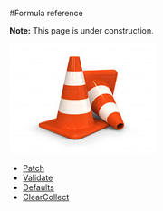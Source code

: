 <properties
   pageTitle="Build a formula in PowerApps"
   description="In PowerApps, you can use the operators and functions that this topic describes."
   services="na"
   documentationCenter="na"
   authors="merwanhade"
   manager=""
   editor=""
   tags=""/>
<tags
   ms.service="powerapps"
   ms.devlang="na"
   ms.topic="article"
   ms.tgt_pltfrm="na"
   ms.workload="na"
   ms.date="10/23/2015"
   ms.author="merwanhade"/>


#Formula reference

**Note:** This page is under construction.

![Construction icon][1]


- [Patch](functions/function-patch.md)
- [Validate](functions/function-validate.md)
- [Defaults](functions/function-defaults.md)
- [ClearCollect](functions/function-clearcollect.md)

[1]: ./media/formula-reference/construction.png
